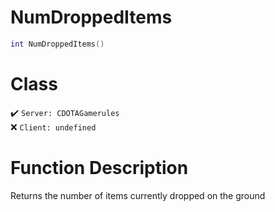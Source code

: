 # NumDroppedItems
```lua
int NumDroppedItems()
```
# Class
✔️ `Server: CDOTAGamerules`  
❌ `Client: undefined`  

# Function Description
Returns the number of items currently dropped on the ground

